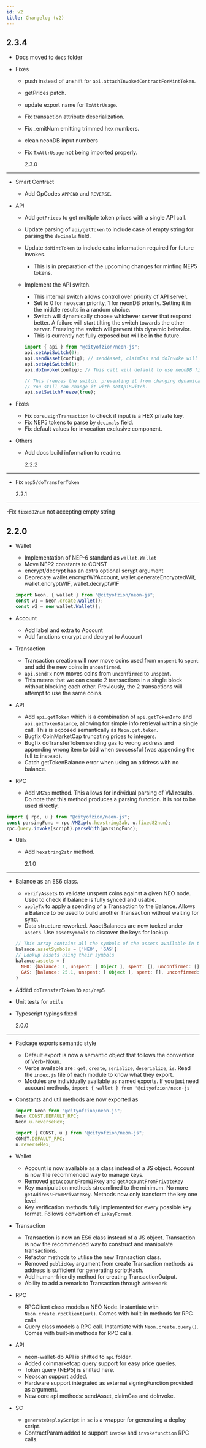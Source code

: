 ```yaml
---
id: v2
title: Changelog (v2)
---
```


## 2.3.4

- Docs moved to `docs` folder

- Fixes

  - push instead of unshift for `api.attachInvokedContractForMintToken`.
  - getPrices patch.
  - update export name for `TxAttrUsage`.
  - Fix transaction attribute deserialization.
  - Fix \_emitNum emitting trimmed hex numbers.
  - clean neonDB input numbers
  - Fix `TxAttrUsage` not being imported properly.

    2.3.0

---

- Smart Contract

  - Add OpCodes `APPEND` and `REVERSE`.

- API

  - Add `getPrices` to get multiple token prices with a single API call.
  - Update parsing of `api/getToken` to include case of empty string for parsing
    the `decimals` field.
  - Update `doMintToken` to include extra information required for future
    invokes.

    - This is in preparation of the upcoming changes for minting NEP5 tokens.

  - Implement the API switch.

    - This internal switch allows control over priority of API server.
    - Set to 0 for neoscan priority, 1 for neonDB priority. Setting it in the
      middle results in a random choice.
    - Switch will dynamically choose whichever server that respond better. A
      failure will start tilting the switch towards the other server. Freezing
      the switch will prevent this dynamic behavior.
    - This is currently not fully exposed but will be in the future.

    ```js
    import { api } from "@cityofzion/neon-js";
    api.setApiSwitch(0);
    api.sendAsset(config); // sendAsset, claimGas and doInvoke will default to use neoscan first
    api.setApiSwitch(1);
    api.doInvoke(config); // This call will default to use neonDB first

    // This freezes the switch, preventing it from changing dynamically.
    // You still can change it with setApiSwitch.
    api.setSwitchFreeze(true);
    ```

- Fixes

  - Fix `core.signTransaction` to check if input is a HEX private key.
  - Fix NEP5 tokens to parse by `decimals` field.
  - Fix default values for invocation exclusive component.

- Others

  - Add docs build information to readme.

    2.2.2

---

- Fix `nep5/doTransferToken`

  2.2.1

---

-Fix `fixed82num` not accepting empty string

## 2.2.0

- Wallet

  - Implementation of NEP-6 standard as `wallet.Wallet`
  - Move NEP2 constants to CONST
  - encrypt/decrypt has an extra optional scrypt argument
  - Deprecate wallet.encryptWifAccount, wallet.generateEncryptedWif,
    wallet.encryptWIF, wallet.decryptWIF

  ```js
  import Neon, { wallet } from "@cityofzion/neon-js";
  const w1 = Neon.create.wallet();
  const w2 = new wallet.Wallet();
  ```

- Account

  - Add label and extra to Account
  - Add functions encrypt and decrypt to Account

- Transaction

  - Transaction creation will now move coins used from `unspent` to `spent` and
    add the new coins in `unconfirmed`.
  - `api.sendTx` now moves coins from `unconfirmed` to `unspent`.
  - This means that we can create 2 transactions in a single block without
    blocking each other. Previously, the 2 transactions will attempt to use the
    same coins.

- API

  - Add `api.getToken` which is a combination of `api.getTokenInfo` and
    `api.getTokenBalance`, allowing for simple info retrieval within a single
    call. This is exposed semantically as `Neon.get.token`.
  - Bugfix CoinMarketCap truncating prices to integers.
  - Bugfix doTransferToken sending gas to wrong address and appending wrong item
    to txid when successful (was appending the full tx instead).
  - Catch getTokenBalance error when using an address with no balance.

- RPC

  - Add `VMZip` method. This allows for individual parsing of VM results. Do
    note that this method produces a parsing function. It is not to be used
    directly.

```js
import { rpc, u } from "@cityofzion/neon-js";
const parsingFunc = rpc.VMZip(u.hexstring2ab, u.fixed82num);
rpc.Query.invoke(script).parseWith(parsingFunc);
```

- Utils

  - Add `hexstring2str` method.

    2.1.0

---

- Balance as an ES6 class.

  - `verifyAssets` to validate unspent coins against a given NEO node. Used to
    check if balance is fully synced and usable.
  - `applyTx` to apply a spending of a Transaction to the Balance. Allows a
    Balance to be used to build another Transaction without waiting for sync.
  - Data structure reworked. AssetBalances are now tucked under `assets`. Use
    `assetSymbols` to discover the keys for lookup.

  ```js
  // This array contains all the symbols of the assets available in this Balance
  balance.assetSymbols = ['NEO', 'GAS']
  // Lookup assets using their symbols
  balance.assets = {
    NEO: {balance: 1, unspent: [ Object ], spent: [], unconfirmed: []}
    GAS: {balance: 25.1, unspent: [ Object ], spent: [], unconfirmed: []}
  }
  ```

- Added `doTransferToken` to `api/nep5`
- Unit tests for `utils`
- Typescript typings fixed

  2.0.0

---

- Package exports semantic style

  - Default export is now a semantic object that follows the convention of
    Verb-Noun.
  - Verbs available are : `get`, `create`, `serialize`, `deserialize`, `is`.
    Read the `index.js` file of each module to know what they export.
  - Modules are individually available as named exports. If you just need
    account methods, `import { wallet } from '@cityofzion/neon-js'`

- Constants and util methods are now exported as

  ```js
  import Neon from "@cityofzion/neon-js";
  Neon.CONST.DEFAULT_RPC;
  Neon.u.reverseHex;

  import { CONST, u } from "@cityofzion/neon-js";
  CONST.DEFAULT_RPC;
  u.reverseHex;
  ```

- Wallet

  - Account is now available as a class instead of a JS object. Account is now
    the recommended way to manage keys.
  - Removed `getAccountFromWIFKey` and `getAccountFromPrivateKey`
  - Key manipulation methods streamlined to the minimum. No more
    `getAddressFromPrivateKey`. Methods now only transform the key one level.
  - Key verification methods fully implemented for every possible key format.
    Follows convention of `isKeyFormat`.

- Transaction

  - Transaction is now an ES6 class instead of a JS object. Transaction is now
    the recommended way to construct and manipulate transactions.
  - Refactor methods to utilise the new Transaction class.
  - Removed `publicKey` argument from create Transaction methods as address is
    sufficient for generating scriptHash.
  - Add human-friendly method for creating TransactionOutput.
  - Ability to add a remark to Transaction through `addRemark`

- RPC

  - RPCClient class models a NEO Node. Instantiate with
    `Neon.create.rpcClient(url)`. Comes with built-in methods for RPC calls.
  - Query class models a RPC call. Instantiate with `Neon.create.query()`. Comes
    with built-in methods for RPC calls.

- API

  - neon-wallet-db API is shifted to `api` folder.
  - Added coinmarketcap query support for easy price queries.
  - Token query (NEP5) is shifted here.
  - Neoscan support added.
  - Hardware support integrated as external signingFunction provided as
    argument.
  - New core api methods: sendAsset, claimGas and doInvoke.

- SC

  - `generateDeployScript` in `sc` is a wrapper for generating a deploy script.
  - ContractParam added to support `invoke` and `invokefunction` RPC calls.

